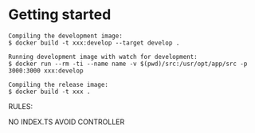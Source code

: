 # Getting started

```
Compiling the development image:  
$ docker build -t xxx:develop --target develop .

Running development image with watch for development:  
$ docker run --rm -ti --name name -v $(pwd)/src:/usr/opt/app/src -p 3000:3000 xxx:develop

Compiling the release image:  
$ docker build -t xxx .
```

RULES:

NO INDEX.TS
AVOID CONTROLLER
